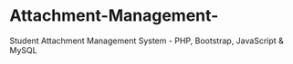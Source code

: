 # Attachment-Management-
Student Attachment Management System - PHP, Bootstrap, JavaScript &amp; MySQL
